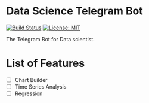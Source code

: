 # Data Science Telegram Bot
[![Build Status](https://travis-ci.org/digmi-id/data-science-telebot.svg?branch=master)](https://travis-ci.org/digmi-id/data-science-telebot)
[![License: MIT](https://img.shields.io/badge/License-MIT-yellow.svg)](https://github.com/digmi-id/data-science-telebot/blob/master/LICENSE)

The Telegram Bot for Data scientist.


# List of Features
- [ ] Chart Builder 
- [ ] Time Series Analysis 
- [ ] Regression